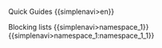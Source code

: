 Quick Guides
{{simplenavi>en}}

Blocking lists
{{simplenavi>namespace_1}}
{{simplenavi>namespace_1:namespace_1_1}}
